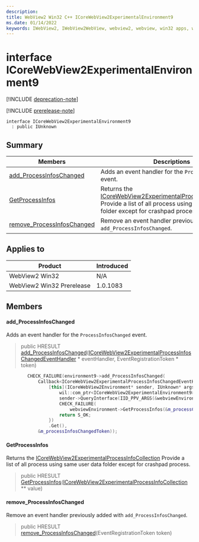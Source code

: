 ```yaml
---
description: 
title: WebView2 Win32 C++ ICoreWebView2ExperimentalEnvironment9
ms.date: 01/14/2022
keywords: IWebView2, IWebView2WebView, webview2, webview, win32 apps, win32, edge, ICoreWebView2, ICoreWebView2Controller, browser control, edge html, ICoreWebView2ExperimentalEnvironment9
---
```


# interface ICoreWebView2ExperimentalEnvironment9

[!INCLUDE [deprecation-note](../includes/deprecation-note.md)]

[!INCLUDE [prerelease-note](../includes/prerelease-note.md)]

```
interface ICoreWebView2ExperimentalEnvironment9
  : public IUnknown
```

## Summary

 Members                        | Descriptions
--------------------------------|---------------------------------------------
[add_ProcessInfosChanged](#add_processinfoschanged) | Adds an event handler for the `ProcessInfosChanged` event.
[GetProcessInfos](#getprocessinfos) | Returns the [ICoreWebView2ExperimentalProcessInfoCollection](icorewebview2experimentalprocessinfocollection.md) Provide a list of all process using same user data folder except for crashpad process.
[remove_ProcessInfosChanged](#remove_processinfoschanged) | Remove an event handler previously added with `add_ProcessInfosChanged`.

## Applies to

Product                         | Introduced
--------------------------------|---------------------------------------------
WebView2 Win32            |    N/A
WebView2 Win32 Prerelease |    1.0.1083

## Members

#### add_ProcessInfosChanged

Adds an event handler for the `ProcessInfosChanged` event.

> public HRESULT [add_ProcessInfosChanged](#add_processinfoschanged)([ICoreWebView2ExperimentalProcessInfosChangedEventHandler](icorewebview2experimentalprocessinfoschangedeventhandler.md) * eventHandler, EventRegistrationToken * token)

```cpp
        CHECK_FAILURE(environment9->add_ProcessInfosChanged(
            Callback<ICoreWebView2ExperimentalProcessInfosChangedEventHandler>(
                [this](ICoreWebView2Environment* sender, IUnknown* args) -> HRESULT {
                    wil::com_ptr<ICoreWebView2ExperimentalEnvironment9> webviewEnvironment;
                    sender->QueryInterface(IID_PPV_ARGS(&webviewEnvironment));
                    CHECK_FAILURE(
                        webviewEnvironment->GetProcessInfos(&m_processCollection));
                    return S_OK;
                })
                .Get(),
            &m_processInfosChangedToken));
```

#### GetProcessInfos

Returns the [ICoreWebView2ExperimentalProcessInfoCollection](icorewebview2experimentalprocessinfocollection.md) Provide a list of all process using same user data folder except for crashpad process.

> public HRESULT [GetProcessInfos](#getprocessinfos)([ICoreWebView2ExperimentalProcessInfoCollection](icorewebview2experimentalprocessinfocollection.md) ** value)

#### remove_ProcessInfosChanged

Remove an event handler previously added with `add_ProcessInfosChanged`.

> public HRESULT [remove_ProcessInfosChanged](#remove_processinfoschanged)(EventRegistrationToken token)

